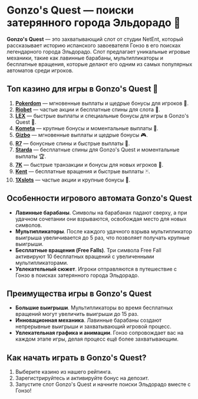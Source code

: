 # Gonzo's Quest — поиски затерянного города Эльдорадо 🎰

**Gonzo's Quest** — это захватывающий слот от студии NetEnt, который рассказывает историю испанского завоевателя Гонзо в его поисках легендарного города Эльдорадо. Слот предлагает уникальные игровые механики, такие как лавинные барабаны, мультипликаторы и бесплатные вращения, которые делают его одним из самых популярных автоматов среди игроков.

## Топ казино для игры в Gonzo's Quest 🎯

1. **[Pokerdom](https://brandplay.link/4k77v2yx)** — мгновенные выплаты и щедрые бонусы для игроков 🎲.
2. **[Riobet](https://brandplay.link/7xBLTPyj)** — частые акции и бесплатные спины для слота 🎁.
3. **[LEX](https://brandplay.link/zW4hdDFV)** — быстрые выплаты и специальные бонусы для игры в Gonzo's Quest 💸.
4. **[Kometa](https://brandplay.link/8ZymQJV8)** — крупные бонусы и моментальные выплаты 🌟.
5. **[Gizbo](https://brandplay.link/bprXw4YV)** — мгновенные выплаты и щедрые бонусы 🎮.
6. **[R7](https://brandplay.link/bMd3Yjsw)** — бонусные спины и быстрые выплаты 🎰.
7. **[Starda](https://brandplay.link/fB7xwRFL)** — бесплатные спины для Gonzo's Quest и моментальные выплаты 🏆.
8. **[7K](https://brandplay.link/BvQyFShp)** — быстрые транзакции и бонусы для новых игроков 🎉.
9. **[Kent](https://brandplay.link/Fv2WP3js)** — бесплатные вращения и быстрые выплаты 🃏.
10. **[1Xslots](https://brandplay.link/hSB1khtr)** — частые акции и крупные бонусы 🎰.

## Особенности игрового автомата Gonzo's Quest

- **Лавинные барабаны**. Символы на барабанах падают сверху, а при удачном сочетании они взрываются, освобождая место для новых символов.
- **Мультипликаторы**. После каждого удачного взрыва мультипликатор выигрыша увеличивается до 5 раз, что позволяет получать крупные выигрыши.
- **Бесплатные вращения (Free Falls)**. Три символа Free Fall активируют 10 бесплатных вращений с увеличенными мультипликаторами.
- **Увлекательный сюжет**. Игроки отправляются в путешествие с Гонзо в поисках затерянного города Эльдорадо.

## Преимущества игры в Gonzo's Quest

- **Большие выигрыши**. Мультипликаторы во время бесплатных вращений могут увеличить выигрыши до 15 раз.
- **Инновационная механика**. Лавинные барабаны создают непрерывные выигрыши и захватывающий игровой процесс.
- **Увлекательная графика и анимации**. Гонзо сопровождает вас на каждом этапе игры, делая процесс ещё более захватывающим.

## Как начать играть в Gonzo's Quest?

1. Выберите казино из нашего рейтинга.
2. Зарегистрируйтесь и активируйте бонус на депозит.
3. Запустите слот Gonzo's Quest и начните поиски Эльдорадо вместе с Гонзо!
